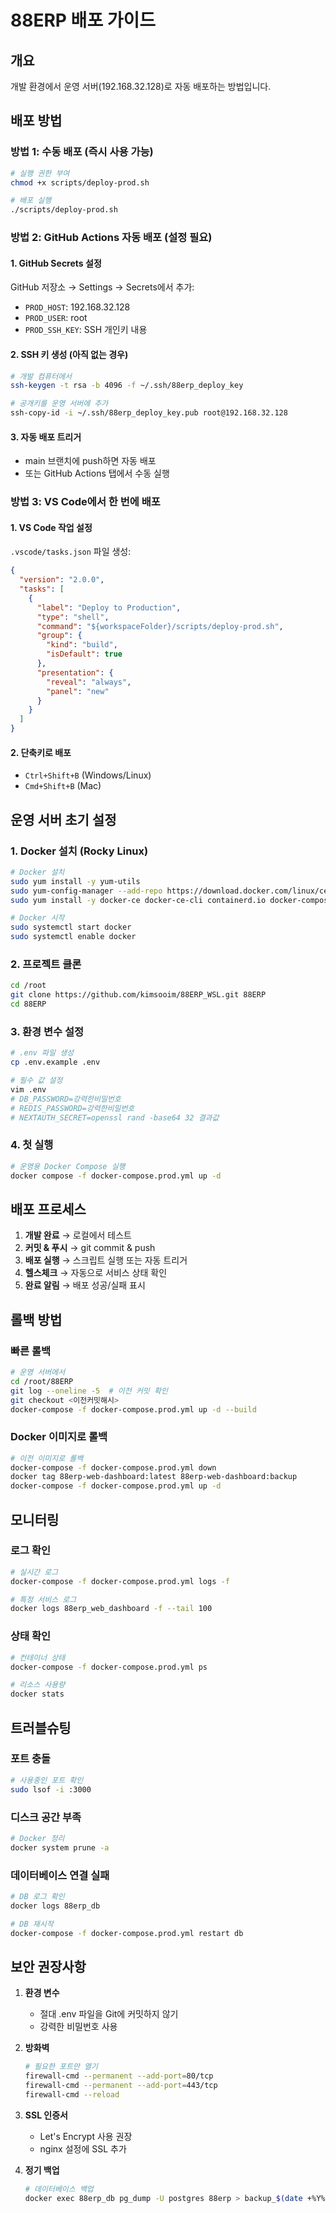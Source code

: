 # 88ERP 배포 가이드

## 개요
개발 환경에서 운영 서버(192.168.32.128)로 자동 배포하는 방법입니다.

## 배포 방법

### 방법 1: 수동 배포 (즉시 사용 가능)
```bash
# 실행 권한 부여
chmod +x scripts/deploy-prod.sh

# 배포 실행
./scripts/deploy-prod.sh
```

### 방법 2: GitHub Actions 자동 배포 (설정 필요)

#### 1. GitHub Secrets 설정
GitHub 저장소 → Settings → Secrets에서 추가:
- `PROD_HOST`: 192.168.32.128
- `PROD_USER`: root
- `PROD_SSH_KEY`: SSH 개인키 내용

#### 2. SSH 키 생성 (아직 없는 경우)
```bash
# 개발 컴퓨터에서
ssh-keygen -t rsa -b 4096 -f ~/.ssh/88erp_deploy_key

# 공개키를 운영 서버에 추가
ssh-copy-id -i ~/.ssh/88erp_deploy_key.pub root@192.168.32.128
```

#### 3. 자동 배포 트리거
- main 브랜치에 push하면 자동 배포
- 또는 GitHub Actions 탭에서 수동 실행

### 방법 3: VS Code에서 한 번에 배포

#### 1. VS Code 작업 설정
`.vscode/tasks.json` 파일 생성:
```json
{
  "version": "2.0.0",
  "tasks": [
    {
      "label": "Deploy to Production",
      "type": "shell",
      "command": "${workspaceFolder}/scripts/deploy-prod.sh",
      "group": {
        "kind": "build",
        "isDefault": true
      },
      "presentation": {
        "reveal": "always",
        "panel": "new"
      }
    }
  ]
}
```

#### 2. 단축키로 배포
- `Ctrl+Shift+B` (Windows/Linux)
- `Cmd+Shift+B` (Mac)

## 운영 서버 초기 설정

### 1. Docker 설치 (Rocky Linux)
```bash
# Docker 설치
sudo yum install -y yum-utils
sudo yum-config-manager --add-repo https://download.docker.com/linux/centos/docker-ce.repo
sudo yum install -y docker-ce docker-ce-cli containerd.io docker-compose-plugin

# Docker 시작
sudo systemctl start docker
sudo systemctl enable docker
```

### 2. 프로젝트 클론
```bash
cd /root
git clone https://github.com/kimsooim/88ERP_WSL.git 88ERP
cd 88ERP
```

### 3. 환경 변수 설정
```bash
# .env 파일 생성
cp .env.example .env

# 필수 값 설정
vim .env
# DB_PASSWORD=강력한비밀번호
# REDIS_PASSWORD=강력한비밀번호
# NEXTAUTH_SECRET=openssl rand -base64 32 결과값
```

### 4. 첫 실행
```bash
# 운영용 Docker Compose 실행
docker compose -f docker-compose.prod.yml up -d
```

## 배포 프로세스

1. **개발 완료** → 로컬에서 테스트
2. **커밋 & 푸시** → git commit & push
3. **배포 실행** → 스크립트 실행 또는 자동 트리거
4. **헬스체크** → 자동으로 서비스 상태 확인
5. **완료 알림** → 배포 성공/실패 표시

## 롤백 방법

### 빠른 롤백
```bash
# 운영 서버에서
cd /root/88ERP
git log --oneline -5  # 이전 커밋 확인
git checkout <이전커밋해시>
docker-compose -f docker-compose.prod.yml up -d --build
```

### Docker 이미지로 롤백
```bash
# 이전 이미지로 롤백
docker-compose -f docker-compose.prod.yml down
docker tag 88erp-web-dashboard:latest 88erp-web-dashboard:backup
docker-compose -f docker-compose.prod.yml up -d
```

## 모니터링

### 로그 확인
```bash
# 실시간 로그
docker-compose -f docker-compose.prod.yml logs -f

# 특정 서비스 로그
docker logs 88erp_web_dashboard -f --tail 100
```

### 상태 확인
```bash
# 컨테이너 상태
docker-compose -f docker-compose.prod.yml ps

# 리소스 사용량
docker stats
```

## 트러블슈팅

### 포트 충돌
```bash
# 사용중인 포트 확인
sudo lsof -i :3000
```

### 디스크 공간 부족
```bash
# Docker 정리
docker system prune -a
```

### 데이터베이스 연결 실패
```bash
# DB 로그 확인
docker logs 88erp_db

# DB 재시작
docker-compose -f docker-compose.prod.yml restart db
```

## 보안 권장사항

1. **환경 변수**
   - 절대 .env 파일을 Git에 커밋하지 않기
   - 강력한 비밀번호 사용

2. **방화벽**
   ```bash
   # 필요한 포트만 열기
   firewall-cmd --permanent --add-port=80/tcp
   firewall-cmd --permanent --add-port=443/tcp
   firewall-cmd --reload
   ```

3. **SSL 인증서**
   - Let's Encrypt 사용 권장
   - nginx 설정에 SSL 추가

4. **정기 백업**
   ```bash
   # 데이터베이스 백업
   docker exec 88erp_db pg_dump -U postgres 88erp > backup_$(date +%Y%m%d).sql
   ```